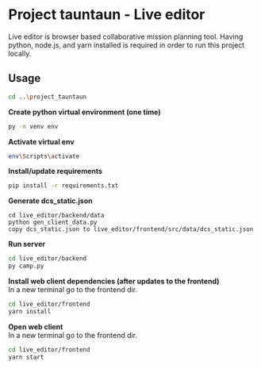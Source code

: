 # Project tauntaun - Live editor

Live editor is browser based collaborative mission planning tool. Having python, node.js, and yarn installed is required in order to run this project locally.

## Usage

```bash
cd ..\project_tauntaun
```
**Create python virtual environment (one time)**
```bash
py -m venv env
```
**Activate virtual env**
```bash
env\Scripts\activate
```
**Install/update requirements**
```bash
pip install -r requirements.txt
```
**Generate dcs_static.json**
```
cd live_editor/backend/data
python gen_client_data.py
copy dcs_static.json to live_editor/frontend/src/data/dcs_static.json
```
**Run server**
```bash
cd live_editor/backend
py camp.py
```
**Install web client dependencies (after updates to the frontend)**  
In a new terminal go to the frontend dir.
```bash
cd live_editor/frontend
yarn install
```

**Open web client**  
In a new terminal go to the frontend dir.
```bash
cd live_editor/frontend
yarn start
```

